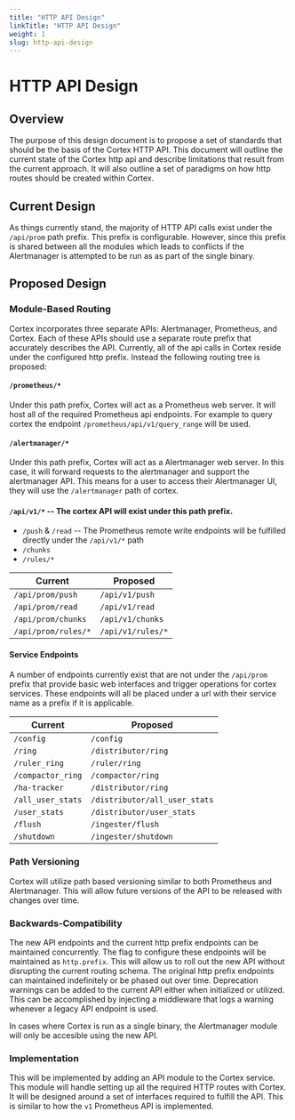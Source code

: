 ```yaml
---
title: "HTTP API Design"
linkTitle: "HTTP API Design"
weight: 1
slug: http-api-design
---
```


# HTTP API Design

## Overview

The purpose of this design document is to propose a set of standards that should be the basis of the Cortex HTTP API. This document will outline the current state of the Cortex http api and describe limitations that result from the current approach. It will also outline a set of paradigms on how http routes should be created within Cortex.

## Current Design

As things currently stand, the majority of HTTP API calls exist under the `/api/prom` path prefix. This prefix is configurable. However, since this prefix is shared between all the modules which leads to conflicts if the Alertmanager is attempted to be run as as part of the single binary.

## Proposed Design

### Module-Based Routing

Cortex incorporates three separate APIs: Alertmanager, Prometheus, and Cortex. Each of these APIs should use a separate route prefix that accurately describes the API. Currently, all of the api calls in Cortex reside under the configured http prefix. Instead the following routing tree is proposed:

#### `/prometheus/*`

Under this path prefix, Cortex will act as a Prometheus web server. It will host all of the required Prometheus api endpoints. For example to query cortex the endpoint `/prometheus/api/v1/query_range` will be used.

#### `/alertmanager/*`

Under this path prefix, Cortex will act as a Alertmanager web server. In this case, it will forward requests to the alertmanager and support the alertmanager API. This means for a user to access their Alertmanager UI, they will use the `/alertmanager` path of cortex.

#### `/api/v1/*` -- The cortex API will exist under this path prefix.

- `/push` & `/read` -- The Prometheus remote write endpoints will be fulfilled directly under the `/api/v1/*` path
- `/chunks` 
- `/rules/*`

| Current             | Proposed          |
| ------------------- | ----------------- |
| `/api/prom/push`    | `/api/v1/push`    |
| `/api/prom/read`    | `/api/v1/read`    |
| `/api/prom/chunks`  | `/api/v1/chunks`  |
| `/api/prom/rules/*` | `/api/v1/rules/*` |


#### Service Endpoints

A number of endpoints currently exist that are not under the `/api/prom` prefix that provide basic web interfaces and trigger operations for cortex services. These endpoints will all be placed under a url with their service name as a prefix if it is applicable.

| Current           | Proposed                      |
| ----------------- | ----------------------------- |
| `/config`         | `/config`                     |
| `/ring`           | `/distributor/ring`           |
| `/ruler_ring`     | `/ruler/ring`                 |
| `/compactor_ring` | `/compactor/ring`             |
| `/ha-tracker`     | `/distributor/ring`           |
| `/all_user_stats` | `/distributor/all_user_stats` |
| `/user_stats`     | `/distributor/user_stats`     |
| `/flush`          | `/ingester/flush`             |
| `/shutdown`       | `/ingester/shutdown`          |

### Path Versioning

Cortex will utilize path based versioning similar to both Prometheus and Alertmanager. This will allow future versions of the API to be released with changes over time. 

### Backwards-Compatibility

The new API endpoints and the current http prefix endpoints can be maintained concurrently. The flag to configure these endpoints will be maintained as `http.prefix`. This will allow us to roll out the new API without disrupting the current routing schema. The original http prefix endpoints can maintained indefinitely or be phased out over time. Deprecation warnings can be added to the current API either when initialized or utilized. This can be accomplished by injecting a middleware that logs a warning whenever a legacy API endpoint is used.

In cases where Cortex is run as a single binary, the Alertmanager module will only be accesible using the new API.

### Implementation

This will be implemented by adding an API module to the Cortex service. This module will handle setting up all the required HTTP routes with Cortex. It will be designed around a set of interfaces required to fulfill the API. This is similar to how the `v1` Prometheus API is implemented.